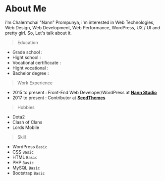 # About Me
i'm Chalermchai "Nann" Prompunya, i'm interested in Web Technologies, Web Design, Web Development, Web Performance, WordPress, UX / UI and pretty girl. So, Let's talk about it.

> Education

* Grade school : 
* Hight school : 
* Vocational certificcate : 
* Hight vocational :
* Bachelor degree :

> Work Experience
* 2015 to present : Front-End Web Developer/WordPress at **[Nann Studio](https://www.facebook.com/NannStudio)**
* 2017 to present : Contributor at **[SeedThemes](https://www.facebook.com/SeedThemes)**

> Hobbies
* Dota2
* Clash of Clans
* Lords Mobile

> Skill
* WordPress `Basic`
* CSS `Basic`
* HTML `Basic`
* PHP `Basic`
* MySQL `Basic`
* Bootstrap `Basic`